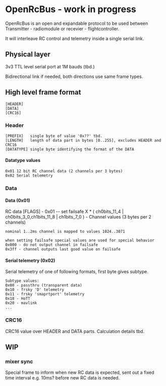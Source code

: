 # OpenRcBus - work in progress

OpenRcBus is an open and expandable protocol to be used between Transmitter - radiomodule or recevier - flightcontroller.

It will interleave RC control and telemetry inside a single serial link.

## Physical layer

3v3 TTL level serial port at 1M bauds (tbd.)

Bidirectional link if needed, both directions use same frame types.

## High level frame format

    [HEADER]
    [DATA]
    [CRC16]

### Header

    [PREFIX]   single byte of value '0x??' tbd.
    [LENGTH]   length of data part in bytes [0..255], excludes HEADER and CRC16
    [DATATYPE] single byte identifying the format of the DATA

#### Datatype values
    0x01 12 bit RC channel data (2 channels per 3 bytes)
    0x02 Serial telemetry

### Data

#### Data (0x01)
RC data
    [FLAGS] - 0x01 -- set failsafe
    X * ( ch0bits_11_4 | ch0bits_3_0,ch1bits_11_8 | ch1bits_7_0  ) - Channel values (3 bytes per 2 channels)

    nominal 1..2ms channel is mapped to values 1024..3071

    when setting failsafe special values are used for special behavior
    0x000 - do not output channel in failsafe
    0x3ff - channel outputs last good value on failsafe

#### Serial telemetry (0x02)
Serial telemetry of one of following formats, first byte gives subtype.

    Subtype values:
    0x00 - passthru (transparent data)
    0x10 - frsky 'D' telemetry
    0x11 - frsky 'smaprtport' telemetry
    0x18 - HoTT
    0x20 - mavlink
    ...

### CRC16
CRC16 value over HEADER and DATA parts. Calculation details tbd.

## WIP
### mixer sync
Special frame to inform when new RC data is expected, sent out a fixed time interval e.g. 10ms? before new RC data is needed.